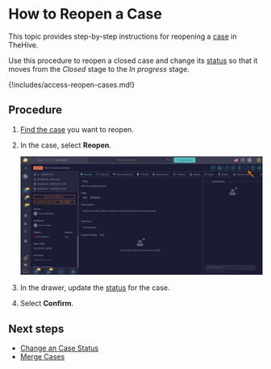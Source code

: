 # How to Reopen a Case

This topic provides step-by-step instructions for reopening a [case](about-cases.md) in TheHive.

Use this procedure to reopen a closed case and change its [status](../../../administration/status/about-statuses.md) so that it moves from the *Closed* stage to the *In progress* stage.

{!includes/access-reopen-cases.md!}

<h2>Procedure</h2>

1. [Find the case](./search-for-cases/find-a-case.md) you want to reopen.

2. In the case, select **Reopen**.

    ![Reopen a case](../../../images/user-guides/analyst-corner/cases/reopen-a-case.png)

3. In the drawer, update the [status](change-status-case.md) for the case.

4. Select **Confirm**.

<h2>Next steps</h2>

* [Change an Case Status](change-status-case.md)
* [Merge Cases](merge-cases.md)